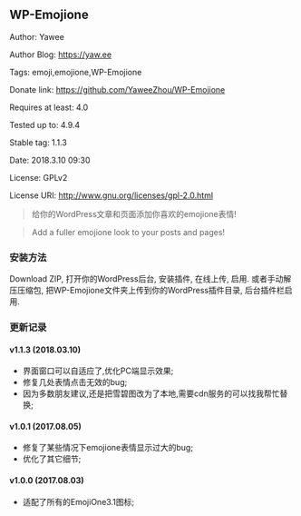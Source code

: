 ## WP-Emojione ##

Author: Yawee 

Author Blog: https://yaw.ee 

Tags: emoji,emojione,WP-Emojione 

Donate link: https://github.com/YaweeZhou/WP-Emojione 

Requires at least: 4.0 

Tested up to: 4.9.4 

Stable tag: 1.1.3 

Date: 2018.3.10 09:30 

License: GPLv2 

License URI: http://www.gnu.org/licenses/gpl-2.0.html 

> 给你的WordPress文章和页面添加你喜欢的emojione表情!

> Add a fuller emojione look to your posts and pages!

### 安装方法 ###
Download ZIP, 打开你的WordPress后台, 安装插件, 在线上传, 启用. 
或者手动解压压缩包, 把WP-Emojione文件夹上传到你的WordPress插件目录, 后台插件栏启用. 

### 更新记录 ###
#### v1.1.3 (2018.03.10) ####
* 界面窗口可以自适应了,优化PC端显示效果;
* 修复几处表情点击无效的bug;
* 因为多数朋友建议,还是把雪碧图改为了本地,需要cdn服务的可以找我帮忙替换;

#### v1.0.1 (2017.08.05) ####
* 修复了某些情况下emojione表情显示过大的bug;
* 优化了其它细节;

#### v1.0.0 (2017.08.03) ####
* 适配了所有的EmojiOne3.1图标;
